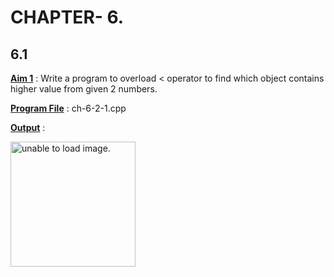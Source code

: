# CHAPTER- 6.

## 6.1

<u>**Aim 1**</u> :  Write a program to overload < operator to find which object contains higher value from given 2 numbers.

<u>**Program File**</u> : ch-6-2-1.cpp

<u>**Output**</u> :

<img src="https://user-images.githubusercontent.com/114164037/210242411-c91d653f-062b-4a17-be29-86579f81876d.png" height = "200px" alt = "unable to load image.">
